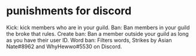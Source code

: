 # punishments for discord
Kick: kick members who are in your guild.
Ban: Ban members in your guild the broke that rules.
Create ban: Ban a member outside your guild as long as you have their user ID.
Word ban: Filters words,
Strikes by Asian Nate#8962 and WhyHewwo#5530 on Discord.

